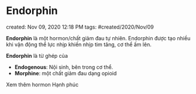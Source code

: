 ---
---

# Endorphin

created: Nov 09, 2020 12:18 PM
tags: #created/2020/Nov/09

**Endorphin** là một hormon/chất giảm đau tự nhiên. Endorphin được tạo nhiều khi vận động thể lực nhịp khiến nhịp tim tăng, cơ thể ấm lên.

**Endorphin** là từ ghép của

- **Endogenous**: Nội sinh, bên trong cơ thể.
- **Morphine**: một chất giảm đau dạng opioid

Xem thêm hormon Hạnh phúc